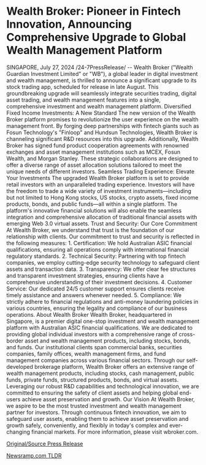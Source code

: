 # Wealth Broker: Pioneer in Fintech Innovation, Announcing Comprehensive Upgrade to Global Wealth Management Platform

SINGAPORE, July 27, 2024 /24-7PressRelease/ -- Wealth Broker ("Wealth Guardian Investment Limited" or "WB"), a global leader in digital investment and wealth management, is thrilled to announce a significant upgrade to its stock trading app, scheduled for release in late August. This groundbreaking upgrade will seamlessly integrate securities trading, digital asset trading, and wealth management features into a single, comprehensive investment and wealth management platform.  Diversified Fixed Income Investments: A New Standard The new version of the Wealth Broker platform promises to revolutionize the user experience on the wealth management front. By forging deep partnerships with fintech giants such as Fosun Technology's "Finloop" and Hundsun Technologies, Wealth Broker is channeling significant R&D resources into this upgrade. Additionally, Wealth Broker has signed fund product cooperation agreements with renowned exchanges and asset management institutions such as MCEX, Fosun Wealth, and Morgan Stanley. These strategic collaborations are designed to offer a diverse range of asset allocation solutions tailored to meet the unique needs of different investors.  Seamless Trading Experience: Elevate Your Investments The upgraded Wealth Broker platform is set to provide retail investors with an unparalleled trading experience. Investors will have the freedom to trade a wide variety of investment instruments—including but not limited to Hong Kong stocks, US stocks, crypto assets, fixed income products, bonds, and public funds—all within a single platform. The platform's innovative financial solutions will also enable the seamless integration and comprehensive allocation of traditional financial assets with emerging Web 3.0 virtual assets.  Trust and Security: Our Core Commitment At Wealth Broker, we understand that trust is the foundation of our relationship with clients. Our commitment to trust and security is reflected in the following measures: 1. Certification: We hold Australian ASIC financial qualifications, ensuring all operations comply with international financial regulatory standards. 2. Technical Security: Partnering with top fintech companies, we employ cutting-edge security technology to safeguard client assets and transaction data. 3. Transparency: We offer clear fee structures and transparent investment strategies, ensuring clients have a comprehensive understanding of their investment decisions. 4. Customer Service: Our dedicated 24/5 customer support ensures clients receive timely assistance and answers whenever needed. 5. Compliance: We strictly adhere to financial regulations and anti-money laundering policies in various countries, ensuring the legality and compliance of our business operations.  About Wealth Broker Wealth Broker, headquartered in Singapore, is a premier digital one-stop investment and wealth management platform with Australian ASIC financial qualifications. We are dedicated to providing global individual investors with a comprehensive range of cross-border asset and wealth management products, including stocks, bonds, and funds. Our institutional clients span commercial banks, securities companies, family offices, wealth management firms, and fund management companies across various financial sectors.  Through our self-developed brokerage platform, Wealth Broker offers an extensive range of wealth management products, including stocks, cash management, public funds, private funds, structured products, bonds, and virtual assets. Leveraging our robust R&D capabilities and technological innovation, we are committed to ensuring the safety of client assets and helping global end-users achieve asset preservation and growth.  Our Vision At Wealth Broker, we aspire to be the most trusted investment and wealth management partner for investors. Through continuous fintech innovation, we aim to safeguard user assets, enabling them to achieve asset preservation and growth safely, conveniently, and flexibly in today's complex and ever-changing financial markets.  For more information, please visit wbroker.com. 

[Original/Source Press Release](https://www.24-7pressrelease.com/press-release/512891/wealth-broker-pioneer-in-fintech-innovation-announcing-comprehensive-upgrade-to-global-wealth-management-platform) 

[Newsramp.com TLDR](https://newsramp.com/None) 